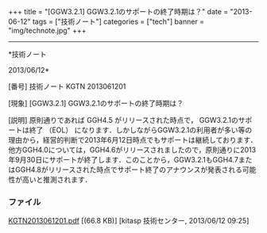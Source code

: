 ﻿+++
title = "[GGW3.2.1] GGW3.2.1のサポートの終了時期は？"
date = "2013-06-12"
tags = ["技術ノート"]
categories = ["tech"]
banner = "img/technote.jpg"
+++

-----------------------------------------------------------------------------------------------------------------------------

*技術ノート

2013/06/12*


[番号]
技術ノート KGTN 2013061201

[現象]
[GGW3.2.1] GGW3.2.1のサポートの終了時期は？

[説明]
原則通りであれば GGH4.5 がリリースされた時点で，
GGW3.2.1のサポートは終了 （EOL）
になります．しかしながらGGW3.2.1の利用者が多い等の理由から，経営的判断で2013年6月12日時点でもサポートは継続しております．他方GGH4.0については，GGH4.6がリリースされましたので，原則通りに2013年9月30日にサポートが終了します．このことから，GGW3.2.1もGGH4.7またはGGH4.8がリリースされた時点でサポート終了のアナウンスが発表される可能性が高いと推測されます．


### ファイル

 
 


[KGTN2013061201.pdf](http://techreport.kitasp.net/attachments/download/1341/KGTN2013061201.pdf)
 [(66.8 KB)] [kitasp 技術センター, 2013/06/12
09:25]


 


 


